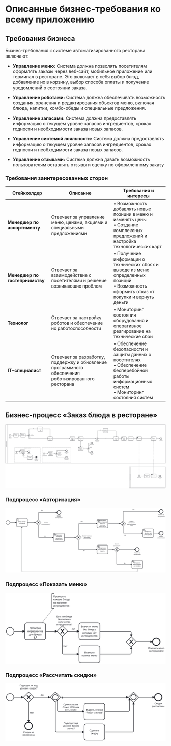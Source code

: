 # Описанные бизнес-требования ко всему приложению

## Требования бизнеса

Бизнес-требования к системе автоматизированного ресторана включают:

- **Управление меню:** 
   Система должна позволять посетителям оформлять заказы через веб-сайт, мобильное приложение или терминал в ресторане. Это включает в себя выбор блюд, добавление их в корзину, выбор способа оплаты и получение уведомлений о состоянии заказа.

- **Управление роботами:** 
   Система должна обеспечивать возможность создания, хранения и редактирования объектов меню, включая блюда, напитки, комбо-обеды и специальные предложения. 

- **Управление запасами:** 
   Система должна предоставлять информацию о текущем уровне запасов ингредиентов, сроках годности и необходимости заказа новых запасов. 

- **Управление системой лояльности:** 
   Система должна предоставлять информацию о текущем уровне запасов ингредиентов, сроках годности и необходимости заказа новых запасов. 

- **Управление отзывами:** 
   Система должна давать возможность пользователям оставлять отзывы и оценку по оформленному заказу

### Требования заинтересованных сторон

| Стейкхолдер               | Описание                                                                                           | Требования и интересы                                                                                                    |
|---------------------------|----------------------------------------------------------------------------------------------------|--------------------------------------------------------------------------------------------------------------------------|
| **Менеджер по ассортименту** | Отвечает за управление меню, ценами, акциями и специальными предложениями                           | • Возможность добавлять новые позиции в меню и изменять цены<br>• Создание комплексных предложений и настройка технологических карт |
| **Менеджер по гостеприимству** | Отвечает за взаимодействие с посетителями и решение возникающих проблем                        | • Получение информации о технических сбоях и выводе из меню определенных позиций<br>• Возможность оформить отказ от покупки и вернуть деньги|
| **Технолог**              | Отвечает за настройку роботов и обеспечение их работоспособности                                   | • Мониторинг состояния оборудования и оперативное реагирование на технические сбои|
| **IT-специалист**         | Отвечает за разработку, поддержку и обновление программного обеспечения роботизированного ресторана | • Обеспечение безопасности и защиты данных о посетителях<br>• Обеспечение бесперебойной работы информационных систем<br>• Мониторинг состояния систем |

## Бизнес-процесс «Заказ блюда в ресторане»

![BPMN диаграмма](diagrams/include/BPMN-1.svg)

### Подпроцесс «Авторизация»

![BPMN диаграмма](diagrams/include/BPMN-2.svg)

### Подпроцесс «Показать меню»

![BPMN диаграмма](diagrams/include/BPMN-3.svg)

### Подпроцесс «Рассчитать скидки»

![BPMN диаграмма](diagrams/include/BPMN-4.svg)
